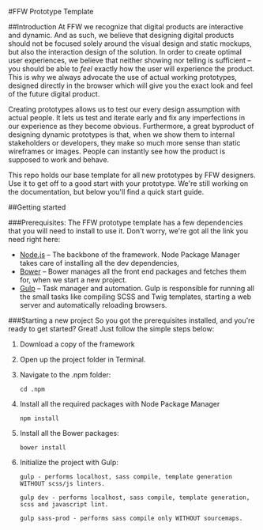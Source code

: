 #FFW Prototype Template

##Introduction
At FFW we recognize that digital products are interactive and dynamic. And as such, we believe that designing digital products should not be focused solely around the visual design and static mockups, but also the interaction design of the solution. In order to create optimal user experiences, we believe that neither showing nor telling is sufficient – you should be able to *feel* exactly how the user will experience the product. This is why we always advocate the use of actual working prototypes, designed directly in the browser which will give you the exact look and feel of the future digital product.

Creating prototypes allows us to test our every design assumption with actual people. It lets us test and iterate early and fix any imperfections in our experience as they become obvious. Furthermore, a great byproduct of designing dynamic prototypes is that, when we show them to internal stakeholders or developers, they make so much more sense than static wireframes or images. People can instantly see how the product is supposed to work and behave.

This repo holds our base template for all new prototypes by FFW designers. Use it to get off to a good start with your prototype. We're still working on the documentation, but below you'll find a quick start guide.

##Getting started

###Prerequisites:
The FFW prototype template has a few dependencies that you will need to install to use it. Don't worry, we're got all the link you need right here:   

* [Node.js](https://nodejs.org/en/) – The backbone of the framework. Node Package Manager takes care of installing all the dev dependencies,
* [Bower](http://bower.io/) – Bower manages all the front end packages and fetches them for, when we start a new project.
* [Gulp](http://gulpjs.com/) – Task manager and automation. Gulp is responsible for running all the small tasks like compiling SCSS and Twig templates, starting a web server and automatically reloading browsers.

###Starting a new project
So you got the prerequisites installed, and you're ready to get started? Great! Just follow the simple steps below: 


1. Download a copy of the framework

2. Open up the project folder in Terminal.

3. Navigate to the .npm folder:  
    
    ```
    cd .npm
    ``` 

3. Install all the required packages with Node Package Manager  
    
    ```
    npm install
    ``` 
4. Install all the Bower packages:  
    
    ```
    bower install
    ``` 

5. Initialize the project with Gulp:
    
    ```
    gulp - performs localhost, sass compile, template generation WITHOUT scss/js linters.
    ```
    ```
    gulp dev - performs localhost, sass compile, template generation, scss and javascript lint.
    ```
    ```
    gulp sass-prod - performs sass compile only WITHOUT sourcemaps.
    ```